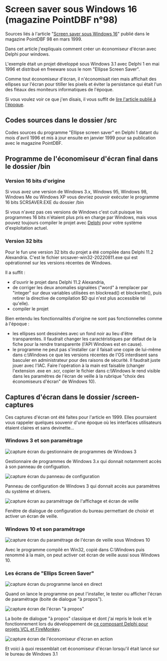 # Screen saver sous Windows 16 (magazine PointDBF n°98)

Sources liés à l'article "[Screen saver sous Windows 16](https://developpeur-pascal.fr/screen-saver-sous-windows-16-dans-le-magazine-pointdbf-98-mars-1999.html)" publié dans le magazine PointDBF 98 en mars 1999.

Dans cet article j'expliquais comment créer un économiseur d'écran avec Delphi pour windows.

L'exemple était un projet développé sous Windows 3.1 avec Delphi 1 en mai 1996 et distribué en freeware sous le nom "Ellipse Screen Saver".

Comme tout économiseur d'écran, il n'économisait rien mais affichait des ellipses sur l'écran pour titiller les pixels et éviter la persistance qui était l'un des fléaux des moniteurs informatiques de l'époque.

Si vous voulez voir ce que j'en disais, il vous suffit de [lire l'article publié à l'époque](https://developpeur-pascal.fr/screen-saver-sous-windows-16-dans-le-magazine-pointdbf-98-mars-1999.html).

## Codes sources dans le dossier /src

Codes sources du programme "Ellipse screen saver" en Delphi 1 datant du mois d'avril 1996 et mis à jour ensuite en janvier 1999 pour sa publication avec le magazine PointDBF.

## Programme de l'économiseur d'écran final dans le dossier /bin

### Version 16 bits d'origine

Si vous avez une version de Windows 3.x, Windows 95, Windows 98, Windows Me ou Windows XP vous devriez pouvoir exécuter le programme 16 bits SCRSAVER.EXE du dossier /bin

Si vous n'avez pas ces versions de Windows c'est cuit puisque les programmes 16 bits n'étaient plus pris en charge par Windows, mais vous pouvez toujours compiler le projet avec [Delphi](https://developpeur-pascal.fr/delphi.html) pour votre système d'exploitation actuel.

### Version 32 bits

Pour le fun une version 32 bits du projet a été compilée dans Delphi 11.2 Alexandria. C'est le fichier srcsaver-win32-20220811.exe qui est opérationnel sur les versions récentes de Windows.

Il a suffit :
* d'ouvrir le projet dans Delphi 11.2 Alexandria,
* de corriger les deux anomalies signalées ("word" à remplacer par "integer" sur deux variables utilisées en blockread() et blockwrite(), puis retirer la directive de compilation $D qui n'est plus accessible tel qu'elle).
* compiler le projet

Bien entendu les fonctionnalités d'origine ne sont pas fonctionnelles comme à l'époque :
* les ellipses sont dessinées avec un fond noir au lieu d'être transparentes. Il faudrait changer les caractéristiques par défaut de la fiche pour la rendre transparente (l'API Windows est en cause).
* le programme ne peut pas s'installer car il faisait une copie de lui-même dans c:\Windows ce que les versions récentes de l'OS interdisent sans basculer en administrateur pour des raisons de sécurité. Il faudrait juste jouer avec l'IAC. Faire l'opération à la main est faisable (changer l'extension .exe en .scr, copier le fichier dans c:\Windows le rend visible dans les paramétres de l'écran de veille à la rubrique "choix des économiseurs d'écran" de Windows 10).

## Captures d'écran dans le dossier /screen-captures

Ces captures d'écran ont été faites pour l'article en 1999. Elles pourraient vous rappeler quelques souvenir d'une époque où les interfaces utilisateurs étaient claires et sans devinette...

### Windows 3 et son paramétrage

![capture écran du gestionnaire de programmes de Windows 3](https://github.com/DeveloppeurPascal/pointdbf-98/raw/main/screen-captures/gse_prog.jpg)

Gestionnaire de programmes de Windows 3.x qui donnait notamment accès à son panneau de configuation.

![capture écran du panneau de configuration](https://github.com/DeveloppeurPascal/pointdbf-98/raw/main/screen-captures/pan_conf.jpg)

Panneau de configuration de Windows 3 qui donnait accès aux paramètres du système et drivers.

![capture écran au paramétrage de l'affichage et écran de veille](https://github.com/DeveloppeurPascal/pointdbf-98/raw/main/screen-captures/bureau.jpg)

Fenêtre de dialogue de configuration du bureau permettant de choisir et activer un écran de veille.

### Windows 10 et son paramétrage

![capture écran du paramétrage de l'écran de veille sous Windows 10](https://github.com/DeveloppeurPascal/pointdbf-98/raw/main/screen-captures/EcranDeVeilleWindows10.png)

Avec le programme compilé en Win32, copié dans C:\Windows puis renommé à la main, on peut activer cet écran de veille aussi sous Windows 10.

### Les écrans de "Ellips Screen Saver"

![capture écran du programme lancé en direct](https://github.com/DeveloppeurPascal/pointdbf-98/raw/main/screen-captures/ss_setup.jpg)

Quand on lance le programme on peut l'installer, le tester ou afficher l'écran de paramétrage (boite de dialogue "à propos").

![capture écran de l'écran "à propos"](https://github.com/DeveloppeurPascal/pointdbf-98/raw/main/screen-captures/ss_conf.jpg)

La boite de dialogue "à propos" classique et dont j'ai repris le look et le fonctionnement lors du développement de [ce composant Delphi pour projets VCL et FireMonkey](https://dialogueapropos.developpeur-pascal.fr/).

![capture écran de l'économiseur d'écran en action](https://github.com/DeveloppeurPascal/pointdbf-98/raw/main/screen-captures/result.jpg)

Et voici à quoi ressemblait cet économiseur d'écran lorsqu'il était lancé sur le bureau de Windows 3.1
